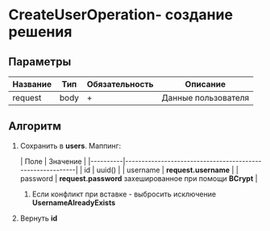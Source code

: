 # CreateUserOperation- создание решения

## Параметры

| Название | Тип    | Обязательность | Описание            |
|----------|--------|----------------|---------------------|
| request  | body   | +              | Данные пользователя |

## Алгоритм

1. Сохранить в **users**. Маппинг:

   | Поле     | Значение                                                  |
       |----------|-----------------------------------------------------------|
   | id       | uuid()                                                    |
   | username | **request.username**                                      |
   | password | **request.password** захешированное при помощи **BCrypt** |
   1. Если конфликт при вставке - выбросить исключение **UsernameAlreadyExists**

2. Вернуть **id**
